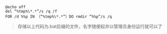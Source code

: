 
    @echo off
    del “%tmp%\*.*”/s /q /f
    FOR /d %%p IN （“%tmp%\*.*”）DO rmdir “%%p”/s /q
    

    
> 存储以上代码为.bat后缀的文件，名字随便起并以管理员身份运行就可以了